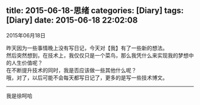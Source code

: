 title: 2015-06-18-思绪
categories: [Diary]
tags: [Diary]
date: 2015-06-18 22:02:08
---
2015年06月18日  
<!--more-->
昨天因为一些事情晚上没有写日记，今天对【我】有了一些新的想法。  
然后突然想到，在技术上，我仅仅只是一个菜鸟，那么我凭什么来实现我的梦想中的人生价值呢？  
在不断提升技术的同时，我是否应该做一些其他什么呢？  
哦，对了，以后可能不会每天都写日记了，更多的是写一些技术博文。
___
我是徐呵哈